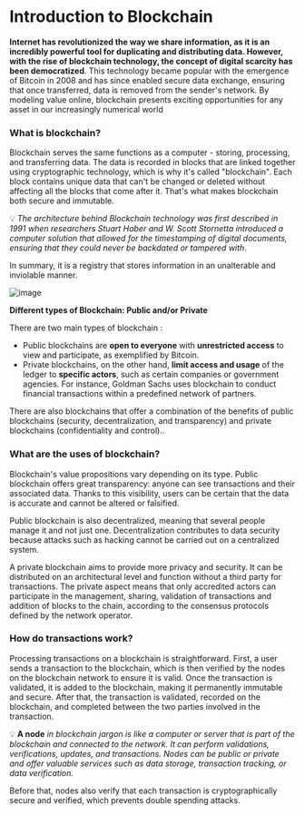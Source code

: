 # Introduction to Blockchain

**Internet has revolutionized the way we share information, as it is an incredibly powerful tool for duplicating and distributing data. However, with the rise of blockchain technology, the concept of digital scarcity has been democratized**. This technology became popular with the emergence of Bitcoin in 2008 and has since enabled secure data exchange, ensuring that once transferred, data is removed from the sender's network. By modeling value online, blockchain presents exciting opportunities for any asset in our increasingly numerical world

### **What is blockchain?**

Blockchain serves the same functions as a computer - storing, processing, and transferring data. The data is recorded in blocks that are linked together using cryptographic technology, which is why it's called "blockchain". Each block contains unique data that can't be changed or deleted without affecting all the blocks that come after it. That's what makes blockchain both secure and immutable.


💡 *The architecture behind Blockchain technology was first described in 1991 when researchers Stuart Haber and W. Scott Stornetta introduced a computer solution that allowed for the timestamping of digital documents, ensuring that they could never be backdated or tampered with*.


In summary, it is a registry that stores information in an unalterable and inviolable manner.

![image](https://user-images.githubusercontent.com/126062813/224717336-9ced6214-9ce4-4914-a991-b305c2b8008c.png)


**Different types of Blockchain: Public and/or Private** 

There are two main types of blockchain : 

- Public blockchains are **open to everyone** with **unrestricted access** to view and participate, as exemplified by Bitcoin.
- Private blockchains, on the other hand, **limit access and usage** of the ledger to **specific actors**, such as certain companies or government agencies. For instance, Goldman Sachs uses blockchain to conduct financial transactions within a predefined network of partners.


There are also blockchains that offer a combination of the benefits of public blockchains (security, decentralization, and transparency) and private blockchains (confidentiality and control)..

### **What are the uses of blockchain?**

Blockchain's value propositions vary depending on its type. Public blockchain offers great transparency: anyone can see transactions and their associated data. Thanks to this visibility, users can be certain that the data is accurate and cannot be altered or falsified.

Public blockchain is also decentralized, meaning that several people manage it and not just one. Decentralization contributes to data security because attacks such as hacking cannot be carried out on a centralized system.

A private blockchain aims to provide more privacy and security. It can be distributed on an architectural level and function without a third party for transactions. The private aspect means that only accredited actors can participate in the management, sharing, validation of transactions and addition of blocks to the chain, according to the consensus protocols defined by the network operator.

### **How do transactions work?**

Processing transactions on a blockchain is straightforward. First, a user sends a transaction to the blockchain, which is then verified by the nodes on the blockchain network to ensure it is valid. Once the transaction is validated, it is added to the blockchain, making it permanently immutable and secure. After that, the transaction is validated, recorded on the blockchain, and completed between the two parties involved in the transaction.


💡 **A node** *in blockchain jargon is like a computer or server that is part of the blockchain and connected to the network. It can perform validations, verifications, updates, and transactions. Nodes can be public or private and offer valuable services such as data storage, transaction tracking, or data verification.*


Before that, nodes also verify that each transaction is cryptographically secure and verified, which prevents double spending attacks.
